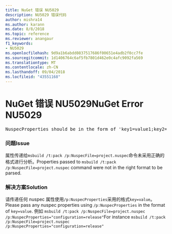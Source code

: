 ```yaml
---
title: NuGet 错误 NU5029
description: NU5029 错误代码
author: mishra14
ms.author: karann
ms.date: 8/8/2018
ms.topic: reference
ms.reviewer: anangaur
f1_keywords:
- NU5029
ms.openlocfilehash: 9d9a1b6abdd0837517686f00651e4adb2f0cc7fe
ms.sourcegitcommit: 1d1406764c6af5fb7801d462e0c4afc9092fa569
ms.translationtype: MT
ms.contentlocale: zh-CN
ms.lasthandoff: 09/04/2018
ms.locfileid: "43551168"
---
```

# <a name="nuget-error-nu5029"></a><span data-ttu-id="e3085-103">NuGet 错误 NU5029</span><span class="sxs-lookup"><span data-stu-id="e3085-103">NuGet Error NU5029</span></span>
<pre>NuspecProperties should be in the form of 'key1=value1;key2=value2'.</pre>

### <a name="issue"></a><span data-ttu-id="e3085-104">问题</span><span class="sxs-lookup"><span data-stu-id="e3085-104">Issue</span></span>

<span data-ttu-id="e3085-105">属性传递给`msbuild /t:pack /p:NuspecFile=project.nuspec`命令未采用正确的格式进行分析。</span><span class="sxs-lookup"><span data-stu-id="e3085-105">Properties passed to `msbuild /t:pack /p:NuspecFile=project.nuspec` command were not in the right format to be parsed.</span></span>


### <a name="solution"></a><span data-ttu-id="e3085-106">解决方案</span><span class="sxs-lookup"><span data-stu-id="e3085-106">Solution</span></span>

<span data-ttu-id="e3085-107">请传递任何 nuspec 属性使用`/p:NuspecProperties`采用的格式`key=value`。</span><span class="sxs-lookup"><span data-stu-id="e3085-107">Please pass any nuspec properties using `/p:NuspecProperties` in the format of `key=value`.</span></span> <span data-ttu-id="e3085-108">例如 `msbuild /t:pack /p:NuspecFile=project.nuspec /p:NuspecProperties="configuration=release"`</span><span class="sxs-lookup"><span data-stu-id="e3085-108">For instance `msbuild /t:pack /p:NuspecFile=project.nuspec /p:NuspecProperties="configuration=release"`</span></span>

